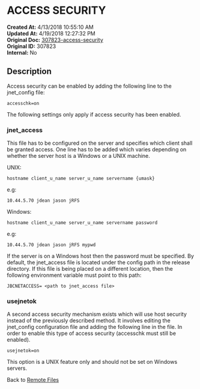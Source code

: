 # ACCESS SECURITY

**Created At:** 4/13/2018 10:55:10 AM  
**Updated At:** 4/19/2018 12:27:32 PM  
**Original Doc:** [307823-access-security](https://docs.jbase.com/44204-remote-files/307823-access-security)  
**Original ID:** 307823  
**Internal:** No  


## Description

Access security can be enabled by adding the following line to the jnet\_config file:

```
accesschk=on 
```

The following settings only apply if access security has been enabled.

### 


### jnet\_access 

This file has to be configured on the server and specifies which client shall be granted access. One line has to be added which varies depending on whether the server host is a Windows or a UNIX machine.

UNIX:

```
hostname client_u_name server_u_name servername {umask}  
```

e.g:

```
10.44.5.70 jdean jason jRFS 
```

Windows:

```
hostname client_u_name server_u_name servername password 
```

e.g:

```
10.44.5.70 jdean jason jRFS mypwd 
```

If the server is on a Windows host then the password must be specified. By default, the jnet\_access file is located under the config path in the release directory. If this file is being placed on a different location, then the following environment variable must point to this path:

```
JBCNETACCESS= <path to jnet_access file> 
```

### 


### usejnetok 

A second access security mechanism exists which will use host security instead of the previously described method. It involves editing the jnet\_config configuration file and adding the following line in the file. In order to enable this type of access security (accesschk must still be enabled).

```
usejnetok=on 
```

This option is a UNIX feature only and should not be set on Windows servers.



Back to [Remote Files](./../jbase-remote-file-service-%28jrfs%29)
